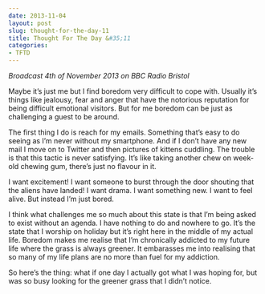 ```yaml
---
date: 2013-11-04
layout: post
slug: thought-for-the-day-11
title: Thought For The Day &#35;11
categories:
- TFTD
---
```


*Broadcast 4th of November 2013 on BBC Radio Bristol*

Maybe it’s just me but I find boredom very difficult to cope with. Usually it’s things like jealousy, fear and anger that have the notorious reputation for being difficult emotional visitors. But for me boredom can be just as challenging a guest to be around.

The first thing I do is reach for my emails. Something that’s easy to do seeing as I’m never without my smartphone. And if I don’t have any new mail I move on to Twitter and then pictures of kittens cuddling. The trouble is that this tactic is never satisfying. It’s like taking another chew on week-old chewing gum, there’s just no flavour in it.

I want excitement! I want someone to burst through the door shouting that the aliens have landed! I want drama. I want something new. I want to feel alive. But instead I’m just bored.

I think what challenges me so much about this state is that I’m being asked to exist without an agenda. I have nothing to do and nowhere to go. It’s the state that I worship on holiday but it’s right here in the middle of my actual life. Boredom makes me realise that I’m chronically addicted to my future life where the grass is always greener. It embarasses me into realising that so many of my life plans are no more than fuel for my addiction. 

So here’s the thing: what if one day I actually got what I was hoping for, but was so busy looking for the greener grass that I didn’t notice.

